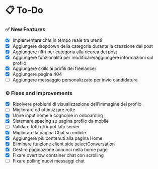# 📋 To-Do

### ✅ New Features
- [X] Implementare chat in tempo reale tra utenti
- [x] Aggiungere dropdown della categoria durante la creazione dei post
- [x] Aggiungere filtri per categoria alla ricerca dei post
- [x] Aggiungere funzionalità per modificare/aggiungere informazioni sul profilo
- [x] Aggiungere skills ai profili dei freelancer
- [x] Aggiungere pagina 404
- [ ] Aggiungere messaggio personalizzato per invio candidatura

### ⚙️ Fixes and Improvements
- [x] Risolvere problemi di visualizzazione dell'immagine del profilo
- [ ] Migliorare ed ottimizzare rotte
- [x] Unire input nome e cognome in onboarding
- [x] Sistemare spacing su pagina profilo da mobile
- [ ] Validare tutti gli input lato server
- [x] Migliorare la pagina Chat su mobile
- [x] Aggiungere più contenuti alla pagina Home
- [x] Eliminare funzione client side selectConversation
- [x] Gestire paginazione annunci nella home page
- [x] Fixare overflow container chat con scrolling
- [ ] Fixare polling nuovi messaggi chat